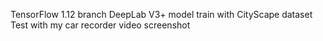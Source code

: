 TensorFlow 1.12 branch DeepLab V3+ model train with CityScape dataset 
Test with my car recorder video screenshot
